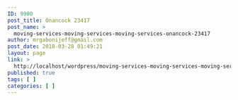 ```yaml
---
ID: 9900
post_title: Onancock 23417
post_name: >
  moving-services-moving-services-moving-services-onancock-23417
author: mrgabonijeff@gmail.com
post_date: 2018-03-28 01:49:21
layout: page
link: >
  http://localhost/wordpress/moving-services-moving-services-moving-services-onancock-23417/
published: true
tags: [ ]
categories: [ ]
---
```

